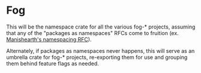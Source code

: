 # Fog

This will be the namespace crate for all the various fog-* projects, assuming 
that any of the "packages as namespaces" RFCs come to fruition (ex. 
[Manishearth's namespacing RFC][rfc]).

Alternately, if packages as namespaces never happens, this will serve as an 
umbrella crate for fog-* projects, re-exporting them for use and grouping them 
behind feature flags as needed.

[rfc]: https://github.com/Manishearth/namespacing-rfc/blob/main/0000-packages-as-optional-namespaces.md

